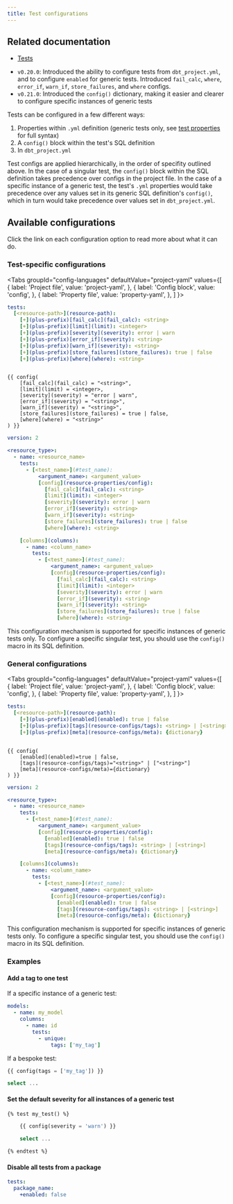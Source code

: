 ```yaml
---
title: Test configurations
---
```


## Related documentation
* [Tests](building-a-dbt-project/tests)

<Changelog>

* `v0.20.0`: Introduced the ability to configure tests from `dbt_project.yml`, and to configure `enabled` for generic tests. Introduced `fail_calc`, `where`, `error_if`, `warn_if`, `store_failures`, and `where` configs.
* `v0.21.0`: Introduced the `config()` dictionary, making it easier and clearer to configure specific instances of generic tests


</Changelog>

Tests can be configured in a few different ways:
1. Properties within `.yml` definition (generic tests only, see [test properties](resource-properties/tests) for full syntax)
2. A `config()` block within the test's SQL definition
3. In `dbt_project.yml`

Test configs are applied hierarchically, in the order of specifity outlined above. In the case of a singular test, the `config()` block within the SQL definition takes precedence over configs in the project file. In the case of a specific instance of a generic test, the test's `.yml` properties would take precedence over any values set in its generic SQL definition's `config()`, which in turn would take precedence over values set in `dbt_project.yml`.

## Available configurations

Click the link on each configuration option to read more about what it can do.

### Test-specific configurations

<Tabs
  groupId="config-languages"
  defaultValue="project-yaml"
  values={[
    { label: 'Project file', value: 'project-yaml', },
    { label: 'Config block', value: 'config', },
    { label: 'Property file', value: 'property-yaml', },
  ]
}>
<TabItem value="project-yaml">

<File name='dbt_project.yml'>

```yaml
tests:
  [<resource-path>](resource-path):
    [+](plus-prefix)[fail_calc](fail_calc): <string>
    [+](plus-prefix)[limit](limit): <integer>
    [+](plus-prefix)[severity](severity): error | warn
    [+](plus-prefix)[error_if](severity): <string>
    [+](plus-prefix)[warn_if](severity): <string>
    [+](plus-prefix)[store_failures](store_failures): true | false
    [+](plus-prefix)[where](where): <string>

```

</File>

</TabItem>


<TabItem value="config">

```jinja

{{ config(
    [fail_calc](fail_calc) = "<string>",
    [limit](limit) = <integer>,
    [severity](severity) = "error | warn",
    [error_if](severity) = "<string>",
    [warn_if](severity) = "<string>",
    [store_failures](store_failures) = true | false,
    [where](where) = "<string>"
) }}

```


</TabItem>

<TabItem value="property-yaml">

```yaml
version: 2

<resource_type>:
  - name: <resource_name>
    tests:
      - [<test_name>](#test_name):
          <argument_name>: <argument_value>
          [config](resource-properties/config):
            [fail_calc](fail_calc): <string>
            [limit](limit): <integer>
            [severity](severity): error | warn
            [error_if](severity): <string>
            [warn_if](severity): <string>
            [store_failures](store_failures): true | false
            [where](where): <string>

    [columns](columns):
      - name: <column_name>
        tests:
          - [<test_name>](#test_name):
              <argument_name>: <argument_value>
              [config](resource-properties/config):
                [fail_calc](fail_calc): <string>
                [limit](limit): <integer>
                [severity](severity): error | warn
                [error_if](severity): <string>
                [warn_if](severity): <string>
                [store_failures](store_failures): true | false
                [where](where): <string>
```

This configuration mechanism is supported for specific instances of generic tests only. To configure a specific singular test, you should use the `config()` macro in its SQL definition.


</TabItem>

</Tabs>


### General configurations

<Tabs
  groupId="config-languages"
  defaultValue="project-yaml"
  values={[
    { label: 'Project file', value: 'project-yaml', },
    { label: 'Config block', value: 'config', },
    { label: 'Property file', value: 'property-yaml', },
  ]
}>
<TabItem value="project-yaml">


<File name='dbt_project.yml'>

```yaml
tests:
  [<resource-path>](resource-path):
    [+](plus-prefix)[enabled](enabled): true | false
    [+](plus-prefix)[tags](resource-configs/tags): <string> | [<string>]
    [+](plus-prefix)[meta](resource-configs/meta): {dictionary}
```
</File>

</TabItem>

<TabItem value="config">


```jinja

{{ config(
    [enabled](enabled)=true | false,
    [tags](resource-configs/tags)="<string>" | ["<string>"]
    [meta](resource-configs/meta)={dictionary}
) }}

```

</TabItem>

<TabItem value="property-yaml">

```yaml
version: 2

<resource_type>:
  - name: <resource_name>
    tests:
      - [<test_name>](#test_name):
          <argument_name>: <argument_value>
          [config](resource-properties/config):
            [enabled](enabled): true | false
            [tags](resource-configs/tags): <string> | [<string>]
            [meta](resource-configs/meta): {dictionary}

    [columns](columns):
      - name: <column_name>
        tests:
          - [<test_name>](#test_name):
              <argument_name>: <argument_value>
              [config](resource-properties/config):
                [enabled](enabled): true | false
                [tags](resource-configs/tags): <string> | [<string>]
                [meta](resource-configs/meta): {dictionary}
```

This configuration mechanism is supported for specific instances of generic tests only. To configure a specific singular test, you should use the `config()` macro in its SQL definition.


</TabItem>


</Tabs>

### Examples

#### Add a tag to one test

If a specific instance of a generic test:

<File name='models/<filename>.yml'>

```yml
models:
  - name: my_model
    columns:
      - name: id
        tests:
          - unique:
              tags: ['my_tag']
```

</File>

If a bespoke test:

<File name='tests/<filename>.sql'>

```sql
{{ config(tags = ['my_tag']) }}

select ...
```

</File>

#### Set the default severity for all instances of a generic test

<File name='macros/<filename>.sql'>

```sql
{% test my_test() %}

    {{ config(severity = 'warn') }}

    select ...

{% endtest %}
```

</File>

#### Disable all tests from a package

<File name='dbt_project.yml'>

```yml
tests:
  package_name:
    +enabled: false
```

</File>
